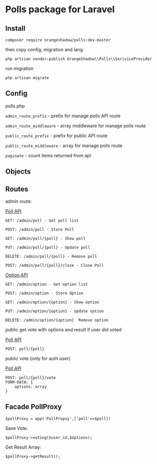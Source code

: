 # Polls package for Laravel

## Install 

```composer require orangeshadow/polls:dev-master```

then copy config, migration and lang
 
```php artisan vendor:publish OrangeShadow\\Polls\\SeriviceProvider``` 

run migration

```php artisan migrate```


## Config

polls.php

```admin_route_prefix``` - prefix for manage polls API route

```admin_route_middleware```  - array middleware for manage polls route

```public_route_prefix``` - prefix for public API route

```public_route_middleware```  - array for manage polls route

```paginate``` - count items returned from api    

## Objects

## Routes

admin route:

[Poll API](https://github.com/orangeShadow/polls/wiki/Poll--API)  
    
    GET: /admin/poll - Get poll list
    
    POST: /admin/poll - Store Poll  
      
    GET: /admin/poll/{poll} - Show poll
               
    PUT: /admin/poll/{poll} - Update poll
                  
    DELETE: /admin/poll/{poll} - Remove poll
       
    POST: /admin/poll/{poll}/close - Close Poll

[Option API](https://github.com/orangeShadow/polls/wiki/Option-API)
    
    GET: /admin/option - Get option list
    
    POST: /admin/option - Store Option
    
    GET: /admin/option/{option} - Show option
    
    PUT: /admin/option/{option} - Update option
    
    DELETE: /admin/option/{option}  Remove option
 
   
public get vote with options and result if user did voted

[Poll API](https://github.com/orangeShadow/polls/wiki/Poll--API) 

    POST: poll/{poll}
    
public vote (only for auth user)

[Poll API](https://github.com/orangeShadow/polls/wiki/Poll--API) 

    POST: poll/{poll}/vote
    FORM-DATA: {
        options: array 
    }
   
   
    
## Facade PollProxy
    
    
    $pollProxy = app('PollPropxy',['poll'=>$poll])
    
Save Vote:
    
    $pollProxy->voting($user_id,$options);
    
Get Result Array:
    
    $pollProxy->getResult();
    
    